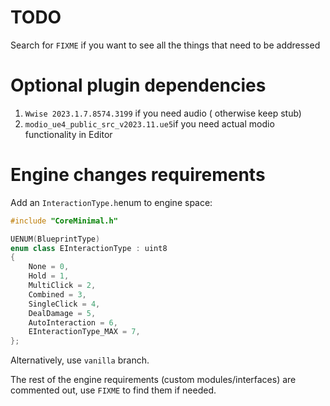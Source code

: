 # TODO
Search for `FIXME` if you want to see all the things that need to be addressed

# Optional plugin dependencies
1. `Wwise 2023.1.7.8574.3199` if you need audio ( otherwise keep stub)
2. `modio_ue4_public_src_v2023.11.ue5`if you need actual modio functionality in Editor

# Engine changes requirements
Add an `InteractionType.h`enum to engine space:
```c++
#include "CoreMinimal.h"

UENUM(BlueprintType)
enum class EInteractionType : uint8
{
    None = 0,
    Hold = 1,
    MultiClick = 2,
    Combined = 3,
    SingleClick = 4,
    DealDamage = 5,
    AutoInteraction = 6,
    EInteractionType_MAX = 7,
};
```
Alternatively, use `vanilla` branch.

The rest of the engine requirements (custom modules/interfaces) are commented out, use `FIXME` to find them if needed.

